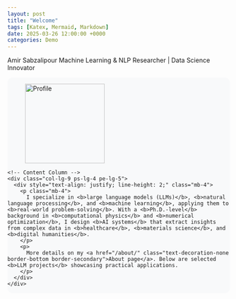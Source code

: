 ```yaml
---
layout: post
title: "Welcome"
tags: [Katex, Mermaid, Markdown]
date: 2025-03-26 12:00:00 +0000
categories: Demo
---
```

Amir Sabzalipour
Machine Learning & NLP Researcher | Data Science Innovator
<div class="container mt-4 position-relative" style="
  background-color: #f8f9fa;
  border-radius: 12px;
  overflow: hidden;
">
  <div class="row align-items-start g-0 py-5">
    <!-- Image Column -->
    <div class="col-lg-3 text-center px-4">
      <figure class="mb-4">
        <img src="{{ '/assets/img/amir.jpg' | relative_url }}"
             alt="Profile"
             class="img-fluid rounded-circle shadow"
             style="width: 180px; height: 180px; object-fit: cover;">
      </figure>
    </div>
    
    <!-- Content Column -->
    <div class="col-lg-9 ps-lg-4 pe-lg-5">
      <div style="text-align: justify; line-height: 2;" class="mb-4">
        <p class="mb-4">
          I specialize in <b>large language models (LLMs)</b>, <b>natural language processing</b>, and <b>machine learning</b>, applying them to <b>real-world problem-solving</b>. With a <b>Ph.D.-level</b> background in <b>computational physics</b> and <b>numerical optimization</b>, I design <b>AI systems</b> that extract insights from complex data in <b>healthcare</b>, <b>materials science</b>, and <b>digital humanities</b>.
        </p>
        <p>
          More details on my <a href="/about/" class="text-decoration-none border-bottom border-secondary">About page</a>. Below are selected <b>LLM projects</b> showcasing practical applications.
        </p>
      </div>
    </div>
  </div>
</div>


